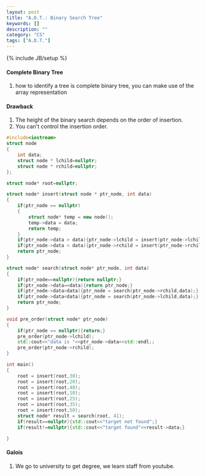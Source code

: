 ```yaml
---
layout: post
title: "A.D.T.: Binary Search Tree"
keywords: []
description: ""
category: "CS"
tags: ["A.D.T."]
---
```

{% include JB/setup %}



#### Complete Binary Tree
1. how to identify a tree is complete binary tree, you can make use of the array
   representation
  

#### Drawback
1. The height of the binary search depends on the order of insertion.
2. You can't control the insertion order.


```cpp
#include<iostream>
struct node
{
	int data;
	struct node * lchild=nullptr;
	struct node * rchild=nullptr;
};

struct node* root=nullptr;

struct node* insert(struct node * ptr_node, int data)
{
	if(ptr_node == nullptr)
	{
		struct node* temp = new node();
		temp->data = data;
		return temp;
	}
	if(ptr_node->data > data){ptr_node->lchild = insert(ptr_node->lchild,data);}
	if(ptr_node->data < data){ptr_node->rchild = insert(ptr_node->rchild,data);}
	return ptr_node;
}

struct node* search(struct node* ptr_node, int data)
{
	if(ptr_node==nullptr){return nullptr;}
	if(ptr_node->data==data){return ptr_node;}
	if(ptr_node->data>data){ptr_node = search(ptr_node->rchild,data);}
	if(ptr_node->data<data){ptr_node = search(ptr_node->lchild,data);}
	return ptr_node;
}

void pre_order(struct node* ptr_node)
{
	if(ptr_node == nullptr){return;}
	pre_order(ptr_node->lchild);
	std::cout<<"data is "<<ptr_node->data<<std::endl;;
	pre_order(ptr_node->rchild);
}

int main()
{
	root = insert(root,30);
	root = insert(root,20);
	root = insert(root,40);
	root = insert(root,10);
	root = insert(root,25);
	root = insert(root,35);
	root = insert(root,50);
	struct node* result = search(root, 41);
	if(result==nullptr){std::cout<<"target not found";}
	if(result!=nullptr){std::cout<<"target found"<<result->data;}

}

```


#### Galois
1. We go to university to get degree, we learn staff from youtube.


